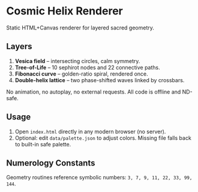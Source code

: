 # Cosmic Helix Renderer

Static HTML+Canvas renderer for layered sacred geometry.

## Layers
1. **Vesica field** – intersecting circles, calm symmetry.
2. **Tree-of-Life** – 10 sephirot nodes and 22 connective paths.
3. **Fibonacci curve** – golden-ratio spiral, rendered once.
4. **Double-helix lattice** – two phase-shifted waves linked by crossbars.

No animation, no autoplay, no external requests. All code is offline and ND-safe.

## Usage
1. Open `index.html` directly in any modern browser (no server).
2. Optional: edit `data/palette.json` to adjust colors. Missing file falls back to built-in safe palette.

## Numerology Constants
Geometry routines reference symbolic numbers: `3, 7, 9, 11, 22, 33, 99, 144`.
